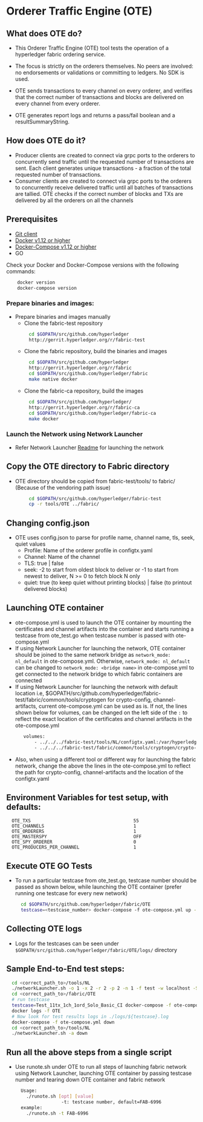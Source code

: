 # Orderer Traffic Engine (OTE)

## What does OTE do?

+ This Orderer Traffic Engine (OTE) tool tests the operation of a
hyperledger fabric ordering service.
+ The focus is strictly on the orderers themselves.
No peers are involved: no endorsements or validations or committing to ledgers.
No SDK is used.

+ OTE sends transactions to
every channel on every orderer, and verifies that the correct number
of transactions and blocks are delivered on every channel from every orderer.
+ OTE generates report logs and returns
a pass/fail boolean and a resultSummaryString.

## How does OTE do it?

+ Producer clients are created to connect via
grpc ports to the orderers to concurrently send traffic until the
requested number of transactions are sent.
Each client generates unique transactions - a fraction of the total
requested number of transactions.
+ Consumer clients are created to connect via
grpc ports to the orderers to concurrently receive delivered traffic
until all batches of transactions are tallied.
OTE checks if the correct number of blocks and TXs are delivered
by all the orderers on all the channels

## Prerequisites
- <a href="https://git-scm.com/downloads" target="_blank">Git client</a>
- <a href="https://www.docker.com/products/overview" target="_blank">Docker v1.12 or higher</a>
- [Docker-Compose v1.12 or higher](https://docs.docker.com/compose/overview/)
- GO

Check your Docker and Docker-Compose versions with the following commands:
```bash
    docker version
    docker-compose version
```

### Prepare binaries and images:

-  Prepare binaries and images manually
   - Clone the fabric-test repository
   ```bash
        cd $GOPATH/src/github.com/hyperledger
        http://gerrit.hyperledger.org/r/fabric-test
   ```
   - Clone the fabric repository, build the binaries and images
   ```bash
        cd $GOPATH/src/github.com/hyperledger
        http://gerrit.hyperledger.org/r/fabric
        cd $GOPATH/src/github.com/hyperledger/fabric
        make native docker
   ```
   - Clone the fabric-ca repository, build the images
   ```bash
        cd $GOPATH/src/github.com/hyperledger/
        http://gerrit.hyperledger.org/r/fabric-ca
        cd $GOPATH/src/github.com/hyperledger/fabric-ca
        make docker
   ```

### Launch the Network using Network Launcher

- Refer Network Launcher [Readme](https://github.com/hyperledger/fabric-test/blob/master/tools/NL/README.md) for launching the network

## Copy the OTE directory to Fabric directory

- OTE directory should be copied from fabric-test/tools/ to fabric/ (Because of the vendoring path issue)
   ```bash
        cd $GOPATH/src/github.com/hyperledger/fabric-test
        cp -r tools/OTE ../fabric/
   ```
## Changing config.json

- OTE uses config.json to parse for profile name, channel name, tls, seek, quiet values
  - Profile: Name of the orderer profile in configtx.yaml
  - Channel: Name of the channel
  - TLS: true | false
  - seek: -2 to start from oldest block to deliver or -1 to start from newest to deliver, N >= 0 to fetch block N only
  - quiet: true (to keep quiet without printing blocks) | false (to printout delivered blocks)

## Launching OTE container

- ote-compose.yml is used to launch the OTE container by mounting the certificates and channel artifacts into the container and starts running a testcase from ote_test.go when testcase number is passed with ote-compose.yml
- If using Network Launcher for launching the network, OTE container should be joined to the same network bridge as `network_mode: nl_default` in ote-compose.yml. Otherwise, `network_mode: nl_default` can be changed to `network_mode: <bridge name>` in ote-compose.yml to get connected to the network bridge to which fabric containers are connected
- If using Network Launcher for launching the network with default location i.e, $GOPATH/src/github.com/hyperledger/fabric-test/fabric/common/tools/cryptogen for crypto-config, channel-artifacts, current ote-compose.yml can be used as is. If not, the lines shown below for volumes, can be changed on the left side of the `:` to reflect the exact location of the certificates and channel artifacts in the ote-compose.yml
   ```bash
      volumes:
          - ../../../fabric-test/tools/NL/configtx.yaml:/var/hyperledger/fabric/configtx.yaml
          - ../../../fabric-test/fabric/common/tools/cryptogen/crypto-config:/var/hyperledger/fabric/artifacts
   ```
- Also, when using a different tool or different way for launching the fabric network, change the above the lines in the ote-compose.yml to reflect the path for crypto-config, channel-artifacts and the location of the configtx.yaml

## Environment Variables for test setup, with defaults:
   ```
     OTE_TXS                                      55
     OTE_CHANNELS                                 1
     OTE_ORDERERS                                 1
     OTE_MASTERSPY                                OFF
     OTE_SPY_ORDERER                              0
     OTE_PRODUCERS_PER_CHANNEL                    1
   ```

## Execute OTE GO Tests
- To run a particular testcase from ote_test.go, testcase number should be passed as shown below, while launching the OTE container (prefer running one testcase for every new network)
   ```bash
     cd $GOPATH/src/github.com/hyperledger/fabric/OTE
     testcase=<testcase_number> docker-compose -f ote-compose.yml up -d
   ```

## Collecting OTE logs

- Logs for the testcases can be seen under `$GOPATH/src/github.com/hyperledger/fabric/OTE/logs/` directory

## Sample End-to-End test steps:
   ```bash
     cd <correct_path_to>/tools/NL
     ./networkLauncher.sh -o 1 -x 2 -r 2 -p 2 -n 1 -f test -w localhost -S enabled
     cd <correct_path_to>/fabric/OTE
     # run testcase
     testcase=Test_11tx_1ch_1ord_Solo_Basic_CI docker-compose -f ote-compose.yml up -d
     docker logs -f OTE
     # Now look for test results logs in ./logs/${testcase}.log
     docker-compose -f ote-compose.yml down
     cd <correct_path_to>/tools/NL
     ./networkLauncher.sh -a down
   ```

## Run all the above steps from a single script

- Use runote.sh under OTE to run all steps of launching fabric network using Network Launcher, launching OTE container by passing testcase number and tearing down OTE container and fabric network
  ```bash
    Usage:
      ./runote.sh [opt] [value]
                   -t: testcase number, default=FAB-6996
    example:
      ./runote.sh -t FAB-6996
  ```
